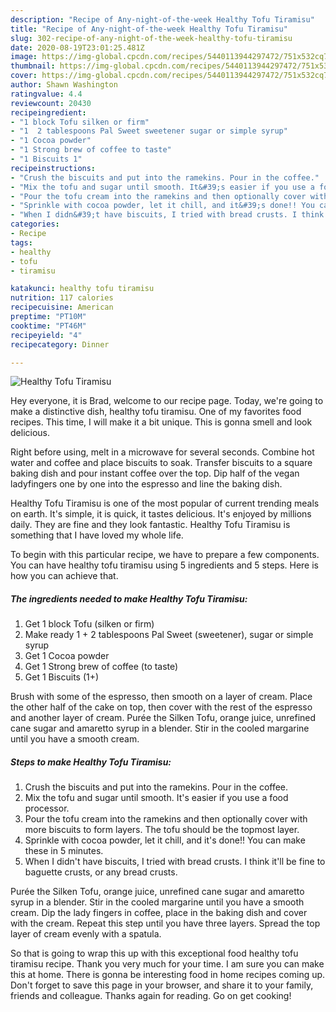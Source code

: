 ```yaml
---
description: "Recipe of Any-night-of-the-week Healthy Tofu Tiramisu"
title: "Recipe of Any-night-of-the-week Healthy Tofu Tiramisu"
slug: 302-recipe-of-any-night-of-the-week-healthy-tofu-tiramisu
date: 2020-08-19T23:01:25.481Z
image: https://img-global.cpcdn.com/recipes/5440113944297472/751x532cq70/healthy-tofu-tiramisu-recipe-main-photo.jpg
thumbnail: https://img-global.cpcdn.com/recipes/5440113944297472/751x532cq70/healthy-tofu-tiramisu-recipe-main-photo.jpg
cover: https://img-global.cpcdn.com/recipes/5440113944297472/751x532cq70/healthy-tofu-tiramisu-recipe-main-photo.jpg
author: Shawn Washington
ratingvalue: 4.4
reviewcount: 20430
recipeingredient:
- "1 block Tofu silken or firm"
- "1  2 tablespoons Pal Sweet sweetener sugar or simple syrup"
- "1 Cocoa powder"
- "1 Strong brew of coffee to taste"
- "1 Biscuits 1"
recipeinstructions:
- "Crush the biscuits and put into the ramekins. Pour in the coffee."
- "Mix the tofu and sugar until smooth. It&#39;s easier if you use a food processor."
- "Pour the tofu cream into the ramekins and then optionally cover with more biscuits to form layers. The tofu should be the topmost layer."
- "Sprinkle with cocoa powder, let it chill, and it&#39;s done!! You can make these in 5 minutes."
- "When I didn&#39;t have biscuits, I tried with bread crusts. I think it&#39;ll be fine to baguette crusts, or any bread crusts."
categories:
- Recipe
tags:
- healthy
- tofu
- tiramisu

katakunci: healthy tofu tiramisu 
nutrition: 117 calories
recipecuisine: American
preptime: "PT10M"
cooktime: "PT46M"
recipeyield: "4"
recipecategory: Dinner

---
```



![Healthy Tofu Tiramisu](https://img-global.cpcdn.com/recipes/5440113944297472/751x532cq70/healthy-tofu-tiramisu-recipe-main-photo.jpg)

Hey everyone, it is Brad, welcome to our recipe page. Today, we're going to make a distinctive dish, healthy tofu tiramisu. One of my favorites food recipes. This time, I will make it a bit unique. This is gonna smell and look delicious.

Right before using, melt in a microwave for several seconds. Combine hot water and coffee and place biscuits to soak. Transfer biscuits to a square baking dish and pour instant coffee over the top. Dip half of the vegan ladyfingers one by one into the espresso and line the baking dish.

Healthy Tofu Tiramisu is one of the most popular of current trending meals on earth. It's simple, it is quick, it tastes delicious. It's enjoyed by millions daily. They are fine and they look fantastic. Healthy Tofu Tiramisu is something that I have loved my whole life.


To begin with this particular recipe, we have to prepare a few components. You can have healthy tofu tiramisu using 5 ingredients and 5 steps. Here is how you can achieve that.

<!--inarticleads1-->

##### The ingredients needed to make Healthy Tofu Tiramisu:

1. Get 1 block Tofu (silken or firm)
1. Make ready 1 + 2 tablespoons Pal Sweet (sweetener), sugar or simple syrup
1. Get 1 Cocoa powder
1. Get 1 Strong brew of coffee (to taste)
1. Get 1 Biscuits (1+)


Brush with some of the espresso, then smooth on a layer of cream. Place the other half of the cake on top, then cover with the rest of the espresso and another layer of cream. Purée the Silken Tofu, orange juice, unrefined cane sugar and amaretto syrup in a blender. Stir in the cooled margarine until you have a smooth cream. 

<!--inarticleads2-->

##### Steps to make Healthy Tofu Tiramisu:

1. Crush the biscuits and put into the ramekins. Pour in the coffee.
1. Mix the tofu and sugar until smooth. It&#39;s easier if you use a food processor.
1. Pour the tofu cream into the ramekins and then optionally cover with more biscuits to form layers. The tofu should be the topmost layer.
1. Sprinkle with cocoa powder, let it chill, and it&#39;s done!! You can make these in 5 minutes.
1. When I didn&#39;t have biscuits, I tried with bread crusts. I think it&#39;ll be fine to baguette crusts, or any bread crusts.


Purée the Silken Tofu, orange juice, unrefined cane sugar and amaretto syrup in a blender. Stir in the cooled margarine until you have a smooth cream. Dip the lady fingers in coffee, place in the baking dish and cover with the cream. Repeat this step until you have three layers. Spread the top layer of cream evenly with a spatula. 

So that is going to wrap this up with this exceptional food healthy tofu tiramisu recipe. Thank you very much for your time. I am sure you can make this at home. There is gonna be interesting food in home recipes coming up. Don't forget to save this page in your browser, and share it to your family, friends and colleague. Thanks again for reading. Go on get cooking!
